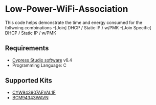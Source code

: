 # Low-Power-WiFi-Association

This code helps demonstrate the time and energy consumed for the follwoing combinations
-[Join] DHCP / Static IP / w/PMK
-[Join Specific] DHCP / Static IP / w/PMK

## Requirements

- [Cypress Studio software](https://www.cypress.com/) v6.4
- Programming Language: C

## Supported Kits

- [CYW943907AEVAL1F](https://www.cypress.com/documentation/development-kitsboards/cyw943907aeval1f-evaluation-kit)
- [BCM94343WAVN](http://cloudconnectkits.org/product/avnet-bcm4343w-iot-starter-kit)


